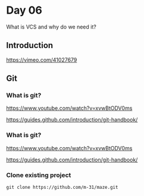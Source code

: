 # Day 06

What is VCS and why do we need it?

## Introduction

https://vimeo.com/41027679


## Git

### What is git?

https://www.youtube.com/watch?v=xvwBtODV0ms

https://guides.github.com/introduction/git-handbook/


### What is git?

https://www.youtube.com/watch?v=xvwBtODV0ms

https://guides.github.com/introduction/git-handbook/


### Clone existing project

    git clone https://github.com/m-31/maze.git




